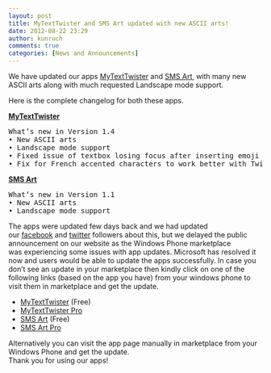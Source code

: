 ```yaml
---
layout: post
title: MyTextTwister and SMS Art updated with new ASCII arts!
date: 2012-08-22 23:29
author: kunruch
comments: true
categories: [News and Announcements]
---
```

We have updated our apps <a title="MYTEXTTWISTER" href="http://kunruchcreations.com/mytexttwister/">MyTextTwister</a> and <a title="SMS ART" href="http://kunruchcreations.com/sms-art/">SMS Art </a> with many new ASCII arts along with much requested Landscape mode support.

Here is the complete changelog for both these apps.
<div>
<p style="text-align: left"><span style="text-decoration: underline"><strong>MyTextTwister</strong></span></p>

<pre>What’s new in Version 1.4
• New ASCII arts
• Landscape mode support
• Fixed issue of textbox losing focus after inserting emoji
• Fix for French accented characters‏ to work better with Twisting logics.</pre>

<span style="text-decoration: underline"><strong>SMS Art</strong></span>

<p>
<pre>What’s new in Version 1.1
• New ASCII arts
• Landscape mode support</pre>
</p>

The apps were updated few days back and we had updated our <a href="http://www.facebook.com/kunruchcreations" target="_blank">facebook</a> and <a href="http://twitter.com/kunruch" target="_blank">twitter</a> followers about this, but we delayed the public announcement on our website as the Windows Phone marketplace was experiencing some issues</a> with app updates. Microsoft has resolved it now and users would be able to update the apps successfully. In case you don’t see an update in your marketplace then kindly click on one of the following links (based on the app you have) from your windows phone to visit them in marketplace and get the update.

<p>
<ul>
	<li><a href="http://windowsphone.com/s?appid=0db2a471-6f36-4e7f-8e95-acfff7f33f44" target="_blank">MyTextTwister</a> (Free)</li>
	<li><a href="http://windowsphone.com/s?appid=4a5e84b9-6487-460a-b166-cce21492600e" target="_blank">MyTextTwister Pro</a></li>
	<li><a href="http://windowsphone.com/s?appid=68e564ee-3e5b-4465-aab6-1ae3ccc74fbb" target="_blank">SMS Art</a> (Free)</li>
	<li><a href="http://windowsphone.com/s?appid=45c04344-d237-4f12-abae-fb244eeeed2e" target="_blank">SMS Art Pro</a></li>
</ul>
</p>

<div>Alternatively you can visit the app page manually in marketplace from your Windows Phone and get the update.</div>
</div>
Thank you for using our apps!
